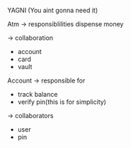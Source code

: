 YAGNI (You aint gonna need it)

Atm
-> responsiblilities
dispense money

-> collaboration
- account
- card
- vault

Account
-> responsible for
- track balance
- verify pin(this is for simplicity)

-> collaborators
- user
- pin